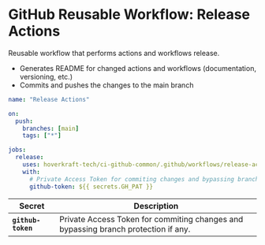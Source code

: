 <!-- start title -->

# GitHub Reusable Workflow: Release Actions

<!-- end title -->
<!-- start description -->

Reusable workflow that performs actions and workflows release.

- Generates README for changed actions and workflows (documentation, versioning, etc.)
- Commits and pushes the changes to the main branch

<!-- end description -->
<!-- start contents -->
<!-- end contents -->
<!-- start usage -->

```yaml
name: "Release Actions"

on:
  push:
    branches: [main]
    tags: ["*"]

jobs:
  release:
    uses: hoverkraft-tech/ci-github-common/.github/workflows/release-actions.yml@main
    with:
      # Private Access Token for commiting changes and bypassing branch protection if any.
      github-token: ${{ secrets.GH_PAT }}
```

<!-- end usage -->
<!-- start secrets -->

| **Secret**                    | **Description**                                                                    |
| ----------------------------- | ---------------------------------------------------------------------------------- |
| **<code>github-token</code>** | Private Access Token for commiting changes and bypassing branch protection if any. |

<!-- end secrets -->
<!-- start inputs -->

<!-- end inputs -->

<!-- start outputs -->
<!-- end outputs -->
<!-- start [.github/ghadocs/examples/] -->
<!-- end [.github/ghadocs/examples/] -->
